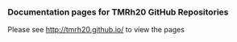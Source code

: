 ### Documentation pages for TMRh20 GitHub Repositories
Please see http://tmrh20.github.io/ to view the pages

